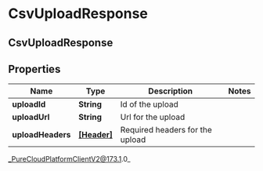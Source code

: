 # CsvUploadResponse

## CsvUploadResponse

## Properties

|Name | Type | Description | Notes|
|------------ | ------------- | ------------- | -------------|
| **uploadId** | **String** | Id of the upload | |
| **uploadUrl** | **String** | Url for the upload | |
| **uploadHeaders** | [**[Header]**]([Header]) | Required headers for the upload | |



_PureCloudPlatformClientV2@173.1.0_
